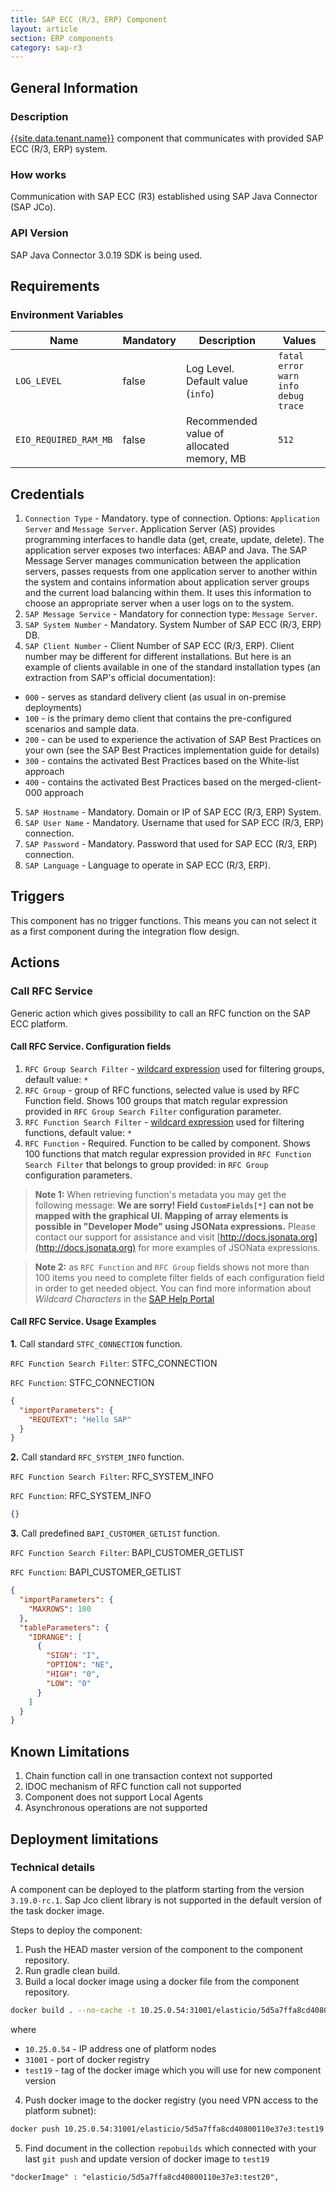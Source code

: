 ```yaml
---
title: SAP ECC (R/3, ERP) Component
layout: article
section: ERP components
category: sap-r3
---
```


## General Information

### Description

[{{site.data.tenant.name}}](http://www.{{site.data.tenant.name}}) component that
communicates with provided SAP ECC (R/3, ERP) system.

### How works

Communication with SAP ECC (R3) established using SAP Java Connector (SAP JCo).

### API Version

SAP Java Connector 3.0.19 SDK is being used.

## Requirements

### Environment Variables

| Name | Mandatory | Description | Values |
|----|---------|-----------|------|
| `LOG_LEVEL` | false | Log Level. Default value (`info`) | `fatal` `error` `warn` `info` `debug` `trace` |
| `EIO_REQUIRED_RAM_MB` | false | Recommended value of allocated memory, MB | `512` |

## Credentials

1. `Connection Type` - Mandatory. type of connection. Options: `Application Server` and `Message Server`. Application Server (AS) provides programming interfaces to handle data (get, create, update, delete). The application server exposes two interfaces: ABAP and Java.
The SAP Message Server manages communication between the application servers, passes requests from one application server to another within the system and contains information about application server groups and the current load balancing within them. It uses this information to choose an appropriate server when a user logs on to the system.
2. `SAP Message Service` - Mandatory for connection type: `Message Server`.
3. `SAP System Number` - Mandatory. System Number of SAP ECC (R/3, ERP) DB.
4. `SAP Client Number` - Client Number of SAP ECC (R/3, ERP). Client number may be different for different installations. But here is an example of clients available in one of the standard installation types (an extraction from SAP's official documentation):
  -    `000` - serves as standard delivery client (as usual in on-premise deployments)
  -    `100` - is the primary demo client that contains the pre-configured scenarios and sample data.
  -    `200` - can be used to experience the activation of SAP Best Practices on your own (see the SAP Best Practices implementation guide for details)
  -    `300` - contains the activated Best Practices based on the White-list approach
  -    `400` - contains the activated Best Practices based on the merged-client-000 approach
5.  `SAP Hostname` - Mandatory. Domain or IP of SAP ECC (R/3, ERP) System.
6.  `SAP User Name` - Mandatory. Username that used for SAP ECC (R/3, ERP) connection.
7.  `SAP Password` - Mandatory. Password that used for SAP ECC (R/3, ERP) connection.
8.  `SAP Language` - Language to operate in SAP ECC (R/3, ERP).

## Triggers

This component has no trigger functions. This means you can not select it as a first
component during the integration flow design.

## Actions

### Call RFC Service

Generic action which gives possibility to call an RFC function on the SAP ECC platform.

#### Call RFC Service. Configuration fields

1.  `RFC Group Search Filter` - [wildcard expression](https://help.sap.com/doc/saphelp_470/4.7/es-ES/85/dae7c04bac11d1890e0000e8322f96/content.htm?no_cache=true) used for filtering groups, default value: `*`
2.  `RFC Group` - group of RFC functions, selected value is used by RFC Function field. Shows 100 groups that match regular expression provided in `RFC Group Search Filter` configuration parameter.
3.  `RFC Function Search Filter` - [wildcard expression](https://help.sap.com/doc/saphelp_470/4.7/es-ES/85/dae7c04bac11d1890e0000e8322f96/content.htm?no_cache=true) used for filtering functions, default value: `*`
4.  `RFC Function` - Required. Function to be called by component. Shows 100 functions that match regular expression provided in `RFC Function Search Filter` that belongs to group provided: in `RFC Group` configuration parameters.

> **Note 1:** When retrieving function's metadata you may get the following message:
> **We are sorry! Field `CustomFields[*]` can not be mapped with the graphical UI. Mapping of array elements is possible in "Developer Mode" using JSONata expressions.**
> Please contact our support for assistance and visit [http://docs.jsonata.org](http://docs.jsonata.org) for more examples of JSONata expressions.

> **Note 2:** as `RFC Function` and `RFC Group` fields shows not more than 100 items you need to complete filter fields of each configuration field in order to get needed object. You can find more information about *Wildcard Characters* in the [SAP Help Portal](https://help.sap.com/doc/saphelp_470/4.7/es-ES/85/dae7c04bac11d1890e0000e8322f96/content.htm?no_cache=true)

#### Call RFC Service. Usage Examples

**1.** Call standard `STFC_CONNECTION` function.

`RFC Function Search Filter`: STFC_CONNECTION

`RFC Function`: STFC_CONNECTION

```json
{
  "importParameters": {
    "REQUTEXT": "Hello SAP"
  }
}
```
**2.** Call standard `RFC_SYSTEM_INFO` function.

`RFC Function Search Filter`: RFC_SYSTEM_INFO

`RFC Function`: RFC_SYSTEM_INFO

```json
{}
```

**3.** Call predefined `BAPI_CUSTOMER_GETLIST` function.

`RFC Function Search Filter`: BAPI_CUSTOMER_GETLIST

`RFC Function`: BAPI_CUSTOMER_GETLIST

```json
{
  "importParameters": {
    "MAXROWS": 100
  },
  "tableParameters": {
    "IDRANGE": [
      {
        "SIGN": "I",
        "OPTION": "NE",
        "HIGH": "0",
        "LOW": "0"
      }
    ]
  }
}
```

## Known Limitations

1.  Chain function call in one transaction context not supported
2.  IDOC mechanism of RFC function call not supported
3.  Component does not support Local Agents
4.  Asynchronous operations are not supported


## Deployment limitations

### Technical details

A component can be deployed to the platform starting from the version
`3.19.0-rc.1`. Sap Jco client library is not supported in the default version of the task docker image.

Steps to deploy the component:

1.  Push the HEAD master version of the component to the component repository.
2.  Run gradle clean build.
3.  Build a local docker image using a docker file from the component repository.

```sh
docker build . --no-cache -t 10.25.0.54:31001/elasticio/5d5a7ffa8cd40800110e37e3:test19
```
where
*   `10.25.0.54` - IP address one of platform nodes
*   `31001` - port of docker registry
*   `test19` - tag of the docker image which you will use for new component version

4.  Push docker image to the docker registry (you need VPN access to the platform subnet):

```sh
docker push 10.25.0.54:31001/elasticio/5d5a7ffa8cd40800110e37e3:test19
```

5.  Find document in the collection `repobuilds` which connected with your last `git push` and update version of docker image to `test19`

```
"dockerImage" : "elasticio/5d5a7ffa8cd40800110e37e3:test20",
```
